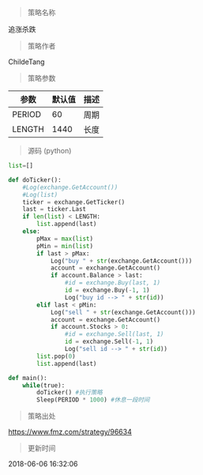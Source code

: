 
> 策略名称

追涨杀跌

> 策略作者

ChildeTang



> 策略参数



|参数|默认值|描述|
|----|----|----|
|PERIOD|60|周期|
|LENGTH|1440|长度|


> 源码 (python)

``` python
list=[]

def doTicker():
    #Log(exchange.GetAccount())
    #Log(list)
    ticker = exchange.GetTicker()
    last = ticker.Last
    if len(list) < LENGTH:
        list.append(last)
    else:
        pMax = max(list)
        pMin = min(list)
        if last > pMax:
            Log("buy " + str(exchange.GetAccount()))
            account = exchange.GetAccount()
            if account.Balance > last:
                #id = exchange.Buy(last, 1)
                id = exchange.Buy(-1, 1)
                Log("buy id --> " + str(id))
        elif last < pMin:
            Log("sell " + str(exchange.GetAccount()))
            account = exchange.GetAccount()
            if account.Stocks > 0:
                #id = exchange.Sell(last, 1)
                id = exchange.Sell(-1, 1)
                Log("sell id --> " + str(id))
        list.pop(0)
        list.append(last)

def main():
    while(true):
        doTicker() #执行策略
        Sleep(PERIOD * 1000) #休息一段时间

```

> 策略出处

https://www.fmz.com/strategy/96634

> 更新时间

2018-06-06 16:32:06
